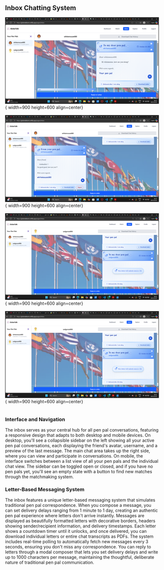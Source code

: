 ## Inbox Chatting System
![Sprint Review Screenshot](../../images/chat1.png){ width=900 height=600 align=center}
<br><br>
![Sprint Review Screenshot](../../images/chat2.png){ width=900 height=600 align=center}
<br><br>
![Sprint Review Screenshot](../../images/chat4.png){ width=900 height=600 align=center}
<br><br>
![Sprint Review Screenshot](../../images/chat4.png){ width=900 height=600 align=center}
<br><br>

### Interface and Navigation
The inbox serves as your central hub for all pen pal conversations, featuring a responsive design that adapts to both desktop and mobile devices. On desktop, you'll see a collapsible sidebar on the left showing all your active pen pal conversations, each displaying the friend's avatar, username, and a preview of the last message. The main chat area takes up the right side, where you can view and participate in conversations. On mobile, the interface switches between a list view of all your pen pals and the individual chat view. The sidebar can be toggled open or closed, and if you have no pen pals yet, you'll see an empty state with a button to find new matches through the matchmaking system.

### Letter-Based Messaging System
The inbox features a unique letter-based messaging system that simulates traditional pen pal correspondence. When you compose a message, you can set delivery delays ranging from 1 minute to 1 day, creating an authentic pen pal experience where letters don't arrive instantly. Messages are displayed as beautifully formatted letters with decorative borders, headers showing sender/recipient information, and delivery timestamps. Each letter shows a countdown timer until it unlocks, and once delivered, you can download individual letters or entire chat transcripts as PDFs. The system includes real-time polling to automatically fetch new messages every 3 seconds, ensuring you don't miss any correspondence. You can reply to letters through a modal composer that lets you set delivery delays and write up to 1000 characters per message, maintaining the thoughtful, deliberate nature of traditional pen pal communication.